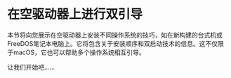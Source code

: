 # 在空驱动器上进行双引导

本节将向您展示在空驱动器上安装不同操作系统的技巧，如在新构建的台式机或FreeDOS笔记本电脑上。它将包含关于安装顺序和双启动技术的信息。这不仅限于macOS，它也可以帮助多个操作系统相互引导。

让我们开始吧……
